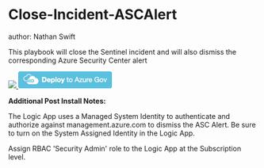# Close-Incident-ASCAlert
author: Nathan Swift

This playbook will close the Sentinel incident and will also dismiss the corresponding Azure Security Center alert

<a href="https://azuredeploy.net/?repository=https://github.com/Azure/Azure-Sentinel/blob/master/Playbooks/Close-Incident-ASCAlert" target="_blank">
    <img src="http://azuredeploy.net/deploybutton.png"/>
</a>
<a href="https://portal.azure.us/#create/Microsoft.Template/uri/https%3A%2F%2Fraw.githubusercontent.com%2FAzure%2FAzure-Sentinel%2Fmaster%2FPlaybooks%2FClose-Incident-ASCAlert%2Fazuredeploy.json" target="_blank">
<img src="https://raw.githubusercontent.com/Azure/azure-quickstart-templates/master/1-CONTRIBUTION-GUIDE/images/deploytoazuregov.png"/>
</a>

**Additional Post Install Notes:**

The Logic App uses a Managed System Identity to authenticate and authorize against management.azure.com to dismiss the ASC Alert. Be sure to turn on the System Assigned Identity in the Logic App. 

Assign RBAC 'Security Admin' role to the Logic App at the Subscription level.